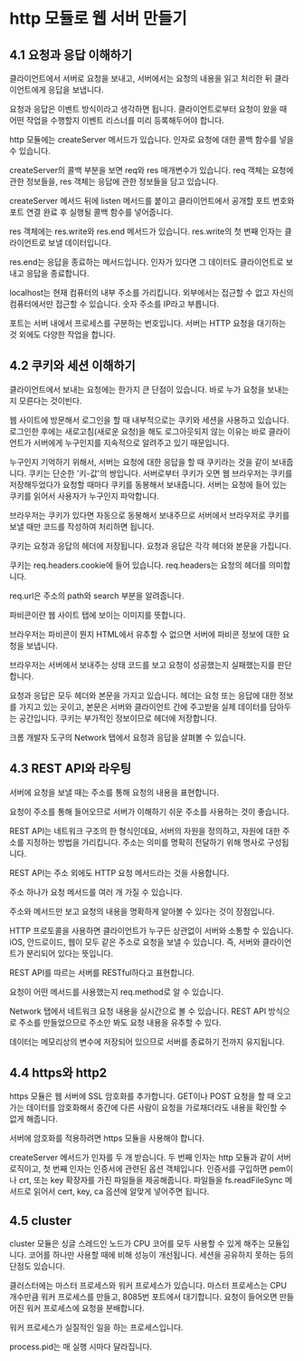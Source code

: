 # http 모듈로 웹 서버 만들기

## 4.1 요청과 응답 이해하기

클라이언트에서 서버로 요청을 보내고, 서버에서는 요청의 내용을 읽고 처리한 뒤 클라이언트에게 응답을 보냅니다.

요청과 응답은 이벤트 방식이라고 생각하면 됩니다.
클라이언트로부터 요청이 왔을 때 어떤 작업을 수행할지 이벤트 리스너를 미리 등록해두어야 합니다.

http 모듈에는 createServer 메서드가 있습니다.
인자로 요청에 대한 콜백 함수를 넣을 수 있습니다.

createServer의 콜백 부분을 보면 req와 res 매개변수가 있습니다.
req 객체는 요청에 관한 정보들을, res 객체는 응답에 관한 정보들을 담고 있습니다.

createServer 메서드 뒤에 listen 메서드를 붙이고 클라이언트에서 공개할 포트 번호와 포트 연결 완료 후 실행될 콜백 함수를 넣어줍니다.

res 객체에는 res.write와 res.end 메서드가 있습니다.
res.write의 첫 번째 인자는 클라이언트로 보낼 데이터입니다.

res.end는 응답을 종료하는 메서드입니다.
인자가 있다면 그 데이터도 클라이언트로 보내고 응답을 종료합니다.

localhost는 현재 컴퓨터의 내부 주소를 가리킵니다.
외부에서는 접근할 수 없고 자신의 컴퓨터에서만 접근할 수 있습니다.
숫자 주소를 IP라고 부릅니다.

포트는 서버 내에서 프로세스를 구분하는 번호입니다.
서버는 HTTP 요청을 대기하는 것 외에도 다양한 작업을 합니다.

## 4.2 쿠키와 세션 이해하기

클라이언트에서 보내는 요청에는 한가지 큰 단점이 있습니다.
바로 누가 요청을 보내는지 모른다는 것이빈다.

웹 사이트에 방문해서 로그인을 할 때 내부적으로는 쿠키와 세션을 사용하고 있습니다.
로그인한 후에는 새로고침(새로운 요청)을 해도 로그아웃되지 않는 이유는 바로 클라이언트가 서버에게 누구인지를 지속적으로 알려주고 있기 때문입니다.

누구인지 기억하기 위해서, 서버는 요청에 대한 응답을 할 때 쿠키라는 것을 같이 보내줍니다.
쿠키는 단순한 '키-값'의 쌍입니다.
서버로부터 쿠키가 오면 웹 브라우저는 쿠키를 저장해두었다가 요청할 때마다 쿠키를 동봉해서 보내줍니다.
서버는 요청에 들어 있는 쿠키를 읽어서 사용자가 누구인지 파악합니다.

브라우저는 쿠키가 있다면 자동으로 동봉해서 보내주므로 서버에서 브라우저로 쿠키를 보낼 때만 코드를 작성하여 처리하면 됩니다.

쿠키는 요청과 응답의 헤더에 저장됩니다.
요청과 응답은 각각 헤더와 본문을 가집니다.

쿠키는 req.headers.cookie에 들어 있습니다.
req.headers는 요청의 헤더를 의미합니다.

req.url은 주소의 path와 search 부분을 알려줍니다.

파비콘이란 웹 사이트 탭에 보이는 이미지를 뜻합니다.

브라우저는 파비콘이 뭔지 HTML에서 유추할 수 없으면 서버에 파비콘 정보에 대한 요청을 보냅니다.

브라우저는 서버에서 보내주는 상태 코드를 보고 요청이 성공했는지 실패했는지를 판단합니다.

요청과 응답은 모두 헤더와 본문을 가지고 있습니다.
헤더는 요청 또는 응답에 대한 정보를 가지고 있는 곳이고, 본문은 서버와 클라이언트 간에 주고받을 실제 데이터를 담아두는 공간입니다.
쿠키는 부가적인 정보이므로 헤더에 저장합니다.

크롬 개발자 도구의 Network 탭에서 요청과 응답을 살펴볼 수 있습니다.

## 4.3 REST API와 라우팅

서버에 요청을 보낼 때는 주소를 통해 요청의 내용을 표현합니다.

요청이 주소를 통해 들어오므로 서버가 이해하기 쉬운 주소를 사용하는 것이 좋습니다.

REST API는 네트워크 구조의 한 형식인데요, 서버의 자원을 정의하고, 자원에 대한 주소를 지정하는 방법을 가리킵니다.
주소는 의미를 명확히 전달하기 위해 명사로 구성됩니다.

REST API는 주소 외에도 HTTP 요청 메서드라는 것을 사용합니다.

주소 하나가 요청 메서드를 여러 개 가질 수 있습니다.

주소와 메서드만 보고 요청의 내용을 명확하게 알아볼 수 있다는 것이 장점입니다.

HTTP 프로토콜을 사용하면 클라이언트가 누구든 상관없이 서버와 소통할 수 있습니다.
iOS, 안드로이드, 웹이 모두 같은 주소로 요청을 보낼 수 있습니다.
즉, 서버와 클라이언트가 분리되어 있다는 뜻입니다.

REST API를 따르는 서버를 RESTful하다고 표현합니다.

요청이 어떤 메서드를 사용했는지 req.method로 알 수 있습니다.

Network 탭에서 네트워크 요청 내용을 실시간으로 볼 수 있습니다.
REST API 방식으로 주소를 만들었으므로 주소만 봐도 요청 내용을 유추할 수 있다.

데이터는 메모리상의 변수에 저장되어 있으므로 서버를 종료하기 전까지 유지됩니다.

## 4.4 https와 http2

https 모듈은 웹 서버에 SSL 암호화를 추가합니다.
GET이나 POST 요청을 할 때 오고 가는 데이터를 암호화해서 중간에 다른 사람이 요청을 가로채더라도 내용을 확인할 수 없게 해줍니다.

서버에 암호화를 적용하려면 https 모듈을 사용해야 합니다.

createServer 메서드가 인자를 두 개 받습니다.
두 번째 인자는 http 모듈과 같이 서버 로직이고, 첫 번째 인자는 인증서에 관련된 옵션 객체입니다.
인증서를 구입하면 pem이나 crt, 또는 key 확장자를 가진 파일들을 제공해줍니다.
파일들을 fs.readFileSync 메서드로 읽어서 cert, key, ca 옵션에 알맞게 넣어주면 됩니다.

## 4.5 cluster

cluster 모듈은 싱글 스레드인 노드가 CPU 코어를 모두 사용할 수 있게 해주는 모듈입니다.
코어를 하나만 사용할 때에 비해 성능이 개선됩니다.
세션을 공유하지 못하는 등의 단점도 있습니다.

클러스터에는 마스터 프로세스와 워커 프로세스가 있습니다.
마스터 프로세스는 CPU 개수만큼 워커 프로세스를 만들고, 8085번 포트에서 대기합니다.
요청이 들어오면 만들어진 워커 프로세스에 요청을 분배합니다.

워커 프로세스가 실질적인 일을 하는 프로세스입니다.

process.pid는 매 실행 시마다 달라집니다.
